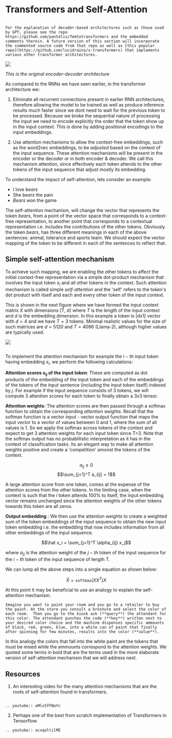 # Transformers and Self-Attention

```{admonition} Note

For the explanation of decoder-based architectures such as those used by GPT, please see the repo https://github.com/pantelis/femtotransformers and the embedded comments therein. A future version of this section will incorporate the commented source code from that repo as well as [this popular repo](https://github.com/lucidrains/x-transformers) that implements various other transformer architectures. 

```

![](images/transformer-architecture.png)

*This is the original encoder-decoder architecture*

As compared to the RNNs we have seen earlier, in the transformer architecture we:

1. Eliminate all recurrent connections present in earlier RNN architectures, therefore allowing the model to be trained as well as produce inference results much faster since we dont need to wait for the previous token to be processed. Because we broke the sequential nature of processing the input we need to encode explicitly the order that the token show up in the input context. This is done by adding positional encodings to the input embeddings. 

2. Use attention mechanisms to allow the context-free embeddings, such as the word2vec embeddings, to be _adjusted_ based on the context of the input sequence. These attention mechanisms will be present in the encoder or the decoder or in both encoder & decoder. We call this mechanism attention, since effectively each token attends to the other tokens of the input sequence that adjust mostly its embedding.  

To understand the impact of self-attention, lets consider an example:

* I love _bears_
* She _bears_ the pain
* _Bears_ won the game

The self-attention mechanism, will change the vector that represents the token _bears_, from a point of the vector space that corresponds to a context-free representation, to another point that corresponds to a contextual representation i.e. includes the contributions of the other tokens. Obviously the token _bears_, has three different meanings in each of the above sentences: animal, tolerance and sports team.  We should expect the vector mapping of the token to be different in each of the sentences to reflect that.


## Simple self-attention mechanism  

To achieve such mapping, we are enabling the other tokens to affect the initial coxtext-free representation via  a simple dot-product mechanism that involves the input token $x_i$ and all other tokens in the context. Such attention mechanism is called simple _self-attention_ and  the 'self' refers to the token's dot product with itself and each and every other token of the input context.

This is shown in the next figure where we have formed the input context matrix $X$ with dimensions [T, d] where $T$ is the length of the input context and $d$ is the embedding dimension. In this example a token is [dx1] vector with $d=4$ and we have $T=3$ tokens.   Minimal realistic values for the size of such matrices are $d=5120$ and $T=4096$  (Llama-2), although higher values are typically used.  

![](images/self-attention-simple.png)


```{note} Typically the batch size $B$ is also present, so we have $X$ tensors with [B, T, d] dimensions but we will ignore batching in this initial treatment. 
```

To implement the attention mechanism for example the $i-th$ input token having embedding $x_i$, we perform the following calculations:   

**Attention scores $s_{ij}$ of the input token**: These are computed as dot products of the embedding of the input token and each of the embeddings of the tokens of the input sentence (including the input token itself) indexed by $j$. For example if the input sequence consists of 3 tokens, we will compute 3 attention scores for each token to finally obtain a 3x3 tensor.

**Attention weights**: The attention scores are then passed through a softmax function to obtain the corresponding _attention weights_.  Recall that the softmax function is a vector input - vector output function that maps the input vector to a vector of values between 0 and 1, where the sum of all values is 1. So we apply the softmax across tokens of the context and expect to get 3 attention weights for each input token since T=3. Note that the softmax output has no probablilistic interpretation as it has in the context of classification tasks. Its an elegant way to make all attention weights positive and create a 'competition' amonst the tokens of the context. 

$$a_{ij} \ge 0$$
$$\sum_{j=1}^T a_{ij} = 1$$

A large attention score from one token, comes at the expense of the attention scores from the other tokens. In the limiting case, when the context is such that the $i$ token attends 100% to itself, the input embedding vector remains unchanged since the attention weights of the other tokens towards this token are all zeros. 

**Output embedding** : We then use the  attention weights to create a weighted sum of the token embeddings of the input sequence to obtain the new input token embedding i.e. the embedding that now includes information from all other embeddings of the input sequence.

$$\hat x_i = \sum_{j=1}^T \alpha_{ij} x_j$$

where $\alpha_{ij}$ is the attention weight of the $j-th$ token of the input sequence for the $i-th$ token of the input sequence of length T.

We can lump all the above steps into a single equation as shown below:

$$\hat X = \mathtt{softmax}(XX^T)X$$

At this point it may be beneficial to use an analogy to explain the self-attention mechanism. 

```{note}
Imagine you want to paint your room and you go to a retailer to buy the paint. At the store you consult a broshure and select the color of each room.  Then you go to the kiosk ask (**query**) the attendant for this color. The attendant punches the code (**key**) written next to your desired color choice and the machine dispenses specific ammounts of black, red, green, blue, into a white can of paint that finally after spinning for few minutes, results into the color (**value**).   
```
In this analogy the colors that fall into the white paint are the tokens that must be mixed while the ammounts correspond to the attention weights. We quoted some terms in bold that are the terms used in the more elaborate version of self-attention mechanism that we will address next.



## Resources

1. An interesting video for the many attention mechanisms that are the roots of self-attention found in transformers. 

```{eval-rst}

.. youtube:: eMlx5fFNoYc

```
2. Perhaps one of the best from scratch implementation of Transformers in Tensorflow. 

```{eval-rst}
.. youtube:: acxqoltilME

``` 

